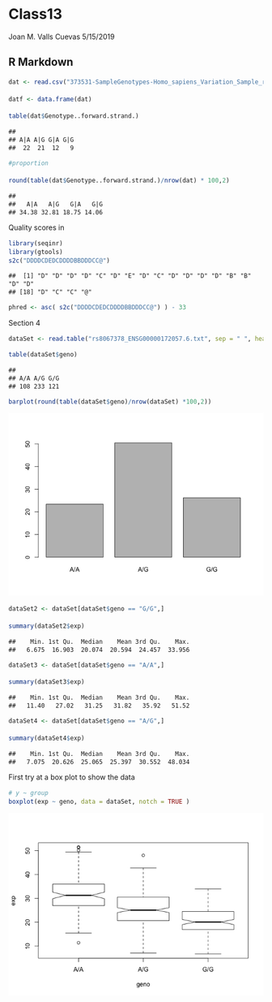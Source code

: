 Class13
================
Joan M. Valls Cuevas
5/15/2019

R Markdown
----------

``` r
dat <- read.csv("373531-SampleGenotypes-Homo_sapiens_Variation_Sample_rs8067378.csv")

datf <- data.frame(dat)

table(dat$Genotype..forward.strand.)
```

    ## 
    ## A|A A|G G|A G|G 
    ##  22  21  12   9

``` r
#proportion

round(table(dat$Genotype..forward.strand.)/nrow(dat) * 100,2)
```

    ## 
    ##   A|A   A|G   G|A   G|G 
    ## 34.38 32.81 18.75 14.06

Quality scores in

``` r
library(seqinr)
library(gtools)
s2c("DDDDCDEDCDDDDBBDDDCC@")
```

    ##  [1] "D" "D" "D" "D" "C" "D" "E" "D" "C" "D" "D" "D" "D" "B" "B" "D" "D"
    ## [18] "D" "C" "C" "@"

``` r
phred <- asc( s2c("DDDDCDEDCDDDDBBDDDCC@") ) - 33
```

Section 4

``` r
dataSet <- read.table("rs8067378_ENSG00000172057.6.txt", sep = " ", header = TRUE)
```

``` r
table(dataSet$geno)
```

    ## 
    ## A/A A/G G/G 
    ## 108 233 121

``` r
barplot(round(table(dataSet$geno)/nrow(dataSet) *100,2))
```

![](Class13_files/figure-markdown_github/unnamed-chunk-5-1.png)

``` r
dataSet2 <- dataSet[dataSet$geno == "G/G",]

summary(dataSet2$exp)
```

    ##    Min. 1st Qu.  Median    Mean 3rd Qu.    Max. 
    ##   6.675  16.903  20.074  20.594  24.457  33.956

``` r
dataSet3 <- dataSet[dataSet$geno == "A/A",]

summary(dataSet3$exp)
```

    ##    Min. 1st Qu.  Median    Mean 3rd Qu.    Max. 
    ##   11.40   27.02   31.25   31.82   35.92   51.52

``` r
dataSet4 <- dataSet[dataSet$geno == "A/G",]

summary(dataSet4$exp)
```

    ##    Min. 1st Qu.  Median    Mean 3rd Qu.    Max. 
    ##   7.075  20.626  25.065  25.397  30.552  48.034

First try at a box plot to show the data

``` r
# y ~ group
boxplot(exp ~ geno, data = dataSet, notch = TRUE )
```

![](Class13_files/figure-markdown_github/unnamed-chunk-6-1.png)
